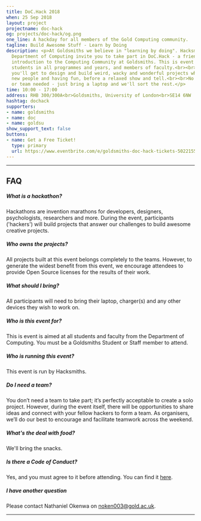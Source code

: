 ```yaml
---
title: DoC.Hack 2018
when: 25 Sep 2018
layout: project
projectname: doc-hack
og: projects/doc-hack/og.png
one_line: A hackday for all members of the Gold Computing community.
tagline: Build Awesome Stuff - Learn by Doing
description: <p>At Goldsmiths we believe in "learning by doing". Hacksmiths and the
  Department of Computing invite you to take part in DoC.Hack - a friendly and welcoming
  introduction to the Computing Community at Goldsmiths. This is event is for all
  students in all programmes and years, and members of faculty.<br><br>For 6 hours
  you'll get to design and build weird, wacky and wonderful projects while meeting
  new people and having fun, before a relaxed show and tell.<br><br>No skill, ideas
  or team needed - just bring a laptop and we'll sort the rest.</p>
time: 10:00 - 17:00
address: RHB 300/300A<br>Goldsmiths, University of London<br>SE14 6NW
hashtag: dochack
supporters:
- name: goldsmiths
- name: doc
- name: goldsu
show_support_text: false
buttons:
- name: Get a Free Ticket!
  type: primary
  url: https://www.eventbrite.com/e/goldsmiths-doc-hack-tickets-50221557029?aff=HacksmithsWebsite
---
```


<hr>
<section class="project-faq">
  <div class="container">
    <h2>FAQ</h2>
    <div class="row">
      <div class="col-md-4">
        <div class="text-block">
          <h5>What is a hackathon?</h5>
          <p>Hackathons are invention marathons for developers, designers, psychologists, researchers and more. During the event, participants ('hackers') will build projects that answer our challenges to build awesome creative projects.</p>
        </div>
        <div class="text-block">
          <h5>Who owns the projects?</h5>
          <p>All projects built at this event belongs completely to the teams. However, to generate the widest benefit from this event, we encourage attendees to provide Open Source licenses for the results of their work.</p>
        </div>
        <div class="text-block">
          <h5>What should I bring?</h5>
          <p>All participants will need to bring their laptop, charger(s) and any other devices they wish to work on.</p>
        </div>
      </div>
      <div class="col-md-4">
        <div class="text-block">
          <h5>Who is this event for?</h5>
          <p>This is event is aimed at all students and faculty from the Department of Computing. You must be a Goldsmiths Student or Staff member to attend.</p>
        </div>
        <div class="text-block">
          <h5>Who is running this event?</h5>
          <p>This event is run by Hacksmiths.</p>
        </div>
        <div class="text-block">
          <h5>Do I need a team?</h5>
          <p>You don’t need a team to take part; it’s perfectly acceptable to create a solo project. However, during the event itself, there will be opportunities to share ideas and connect with your fellow hackers to form a team. As organisers, we’ll do our best to encourage and facilitate teamwork across the weekend.</p>
        </div>
      </div>
      <div class="col-md-4">
        <div class="text-block">
          <h5>What's the deal with food?</h5>
          <p>We'll bring the snacks.</p>
        </div>
        <div class="text-block">
          <h5>Is there a Code of Conduct?</h5>
          <p>Yes, and you must agree to it before attending. You can find it <a href="https://github.com/hacksmiths/code-of-conduct">here</a>.</p>
        </div>
        <div class="text-block">
          <h5>I have another question</h5>
          <p>Please contact Nathaniel Okenwa on <a href="mailto:noken003@gold.ac.uk">noken003@gold.ac.uk</a>.</p>
        </div>
      </div>
    </div>
  </div>
</section>
<hr>

